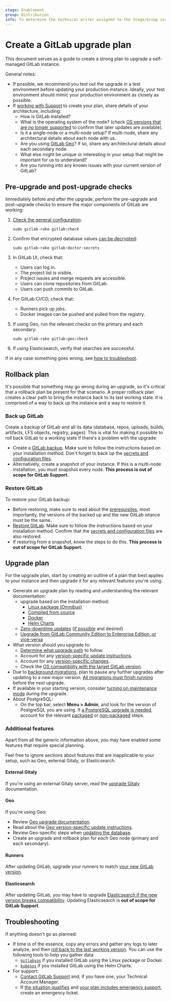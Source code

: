 ```yaml
---
stage: Enablement
group: Distribution
info: To determine the technical writer assigned to the Stage/Group associated with this page, see https://about.gitlab.com/handbook/engineering/ux/technical-writing/#assignments
---
```


# Create a GitLab upgrade plan

This document serves as a guide to create a strong plan to upgrade a self-managed
GitLab instance.

General notes:

- If possible, we recommend you test out the upgrade in a test environment before
  updating your production instance. Ideally, your test environment should mimic
  your production environment as closely as possible.
- If [working with Support](https://about.gitlab.com/support/scheduling-live-upgrade-assistance.html)
  to create your plan, share details of your architecture, including:
  - How is GitLab installed?
  - What is the operating system of the node?
    (check [OS versions that are no longer supported](https://docs.gitlab.com/omnibus/package-information/deprecated_os.html) to confirm that later updates are available).
  - Is it a single-node or a multi-node setup? If multi-node, share any architectural details about each node with us.
  - Are you using [GitLab Geo](../administration/geo/index.md)? If so, share any architectural details about each secondary node.
  - What else might be unique or interesting in your setup that might be important for us to understand?
  - Are you running into any known issues with your current version of GitLab?

## Pre-upgrade and post-upgrade checks

Immediately before and after the upgrade, perform the pre-upgrade and post-upgrade checks
to ensure the major components of GitLab are working:

1. [Check the general configuration](../administration/raketasks/maintenance.md#check-gitlab-configuration):

   ```shell
   sudo gitlab-rake gitlab:check
   ```

1. Confirm that encrypted database values [can be decrypted](../administration/raketasks/doctor.md#verify-database-values-can-be-decrypted-using-the-current-secrets):

   ```shell
   sudo gitlab-rake gitlab:doctor:secrets
   ```

1. In GitLab UI, check that:
   - Users can log in.
   - The project list is visible.
   - Project issues and merge requests are accessible.
   - Users can clone repositories from GitLab.
   - Users can push commits to GitLab.

1. For GitLab CI/CD, check that:
   - Runners pick up jobs.
   - Docker images can be pushed and pulled from the registry.

1. If using Geo, run the relevant checks on the primary and each secondary:

   ```shell
   sudo gitlab-rake gitlab:geo:check
   ```

1. If using Elasticsearch, verify that searches are successful.

If in any case something goes wrong, see [how to troubleshoot](#troubleshooting).

## Rollback plan

It's possible that something may go wrong during an upgrade, so it's critical
that a rollback plan be present for that scenario. A proper rollback plan
creates a clear path to bring the instance back to its last working state. It is
comprised of a way to back up the instance and a way to restore it.

### Back up GitLab

Create a backup of GitLab and all its data (database, repos, uploads, builds,
artifacts, LFS objects, registry, pages). This is vital for making it possible
to roll back GitLab to a working state if there's a problem with the upgrade:

- Create a [GitLab backup](../raketasks/backup_restore.md#back-up-gitlab).
  Make sure to follow the instructions based on your installation method.
  Don't forget to back up the [secrets and configuration files](../raketasks/backup_restore.md#storing-configuration-files).
- Alternatively, create a snapshot of your instance. If this is a multi-node
  installation, you must snapshot every node.
  **This process is out of scope for GitLab Support.**

### Restore GitLab

To restore your GitLab backup:

- Before restoring, make sure to read about the
  [prerequisites](../raketasks/backup_restore.md#restore-gitlab), most importantly,
  the versions of the backed up and the new GitLab istance must be the same.
- [Restore GitLab](../raketasks/backup_restore.md#restore-gitlab).
  Make sure to follow the instructions based on your installation method.
  Confirm that the [secrets and configuration files](../raketasks/backup_restore.md#storing-configuration-files) are also restored.
- If restoring from a snapshot, know the steps to do this.
  **This process is out of scope for GitLab Support.**

## Upgrade plan

For the upgrade plan, start by creating an outline of a plan that best applies
to your instance and then upgrade it for any relevant features you're using.

- Generate an upgrade plan by reading and understanding the relevant documentation:
  - upgrade based on the installation method:
    - [Linux package (Omnibus)](index.md#linux-packages-omnibus-gitlab)
    - [Compiled from source](index.md#installation-from-source)
    - [Docker](index.md#installation-using-docker)
    - [Helm Charts](index.md#installation-using-helm)
  - [Zero-downtime updates](https://docs.gitlab.com/omnibus/update/#zero-downtime-updates) ([if possible](index.md#upgrading-without-downtime) and desired)
  - [Upgrade from GitLab Community Edition to Enterprise Edition, or vice-versa](https://docs.gitlab.com/omnibus/update/#upgrade-community-edition-to-enterprise-edition)
- What version should you upgrade to:
  - [Determine what upgrade path](index.md#upgrade-paths) to follow.
  - Account for any [version-specific update instructions](index.md#version-specific-upgrading-instructions).
  - Account for any [version-specific changes](https://docs.gitlab.com/omnibus/update/#version-specific-changes).
  - Check the [OS compatibility with the target GitLab version](https://docs.gitlab.com/omnibus/package-information/deprecated_os.html).
- Due to [background migrations](https://docs.gitlab.com/omnibus/update/#background-migrations),
  plan to pause any further upgrades after updating to a new major version.
  [All migrations must finish running](index.md#checking-for-background-migrations-before-upgrading)
  before the next upgrade.
- If available in your starting version, consider
  [turning on maintenance mode](../administration/maintenance_mode/) during the
  upgrade.
- About PostgreSQL:
  - On the top bar, select **Menu > Admin**, and look for the version of
    PostgreSQL you are using.
    If [a PostgreSQL upgrade is needed](https://docs.gitlab.com/omnibus/package-information/postgresql_versions.html),
    account for the relevant
    [packaged](https://docs.gitlab.com/omnibus/settings/database.html#upgrade-packaged-postgresql-server)
    or [non-packaged](https://docs.gitlab.com/omnibus/settings/database.html#upgrade-a-non-packaged-postgresql-database) steps.

### Additional features

Apart from all the generic information above, you may have enabled some features
that require special planning.

Feel free to ignore sections about features that are inapplicable to your setup,
such as Geo, external Gitaly, or Elasticsearch.

#### External Gitaly

If you're using an external Gitaly server, read the
[upgrade Gitaly](https://docs.gitlab.com/omnibus/update/#upgrade-gitaly-servers)
documentation.

#### Geo

If you're using Geo:

- Review [Geo upgrade documentation](../administration/geo/replication/updating_the_geo_nodes.md).
- Read about the [Geo version-specific update instructions](../administration/geo/replication/version_specific_updates.md).
- Review Geo-specific steps when [updating the database](https://docs.gitlab.com/omnibus/settings/database.html#upgrading-a-geo-instance).
- Create an upgrade and rollback plan for _each_ Geo node (primary and each secondary).

#### Runners

After updating GitLab, upgrade your runners to match
[your new GitLab version](https://docs.gitlab.com/runner/#gitlab-runner-versions).

#### Elasticsearch

After updating GitLab, you may have to upgrade
[Elasticsearch if the new version breaks compatibility](../integration/elasticsearch.md#version-requirements).
Updating Elasticsearch is **out of scope for GitLab Support**.

## Troubleshooting

If anything doesn't go as planned:

- If time is of the essence, copy any errors and gather any logs to later analyze,
  and then [roll back to the last working version](#rollback-plan). You can use
  the following tools to help you gather data:
  - [`gitlabsos`](https://gitlab.com/gitlab-com/support/toolbox/gitlabsos) if
    you installed GitLab using the Linux package or Docker.
  - [`kubesos`](https://gitlab.com/gitlab-com/support/toolbox/kubesos/) if
    you installed GitLab using the Helm Charts.
- For support:
  - [Contact GitLab Support](https://support.gitlab.com) and,
    if you have one, your Technical Account Manager.
  - If [the situation qualifies](https://about.gitlab.com/support/#definitions-of-support-impact)
    and [your plan includes emergency support](https://about.gitlab.com/support/#priority-support),
    create an emergency ticket.
